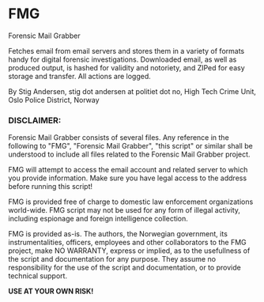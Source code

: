 FMG
===

Forensic Mail Grabber

Fetches email from email servers and stores them in a variety of formats handy for digital forensic investigations.
Downloaded email, as well as produced output, is hashed for validity and notoriety, and ZIPed for easy storage and
transfer. All actions are logged.

By Stig Andersen,
stig dot andersen at politiet dot no,
High Tech Crime Unit,
Oslo Police District,
Norway

### DISCLAIMER:

Forensic Mail Grabber consists of several files. Any reference in the following to "FMG", "Forensic Mail Grabber",
"this script" or similar shall be understood to include all files related to the Forensic Mail Grabber project.

FMG will attempt to access the email account and related server to which you provide information.
Make sure you have legal access to the address before running this script!

FMG is provided free of charge to domestic law enforcement organizations world-wide.
FMG script may not be used for any form of illegal activity, including espionage and foreign intelligence collection.

FMG is provided as-is. The authors, the Norwegian government, its instrumentalities, officers, employees and other
collaborators to the FMG project, make NO WARRANTY, express or implied, as to the usefullness of the script and
documentation for any purpose. They assume no responsibility for the use of the script and documentation, or to
provide technical support.

**USE AT YOUR OWN RISK!**
